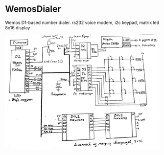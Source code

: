# WemosDialer
Wemos D1-based number dialer. rs232 voice modem, i2c keypad, matrix led 8x16 display

![Schematics](https://github.com/mishanja88/WemosDialer/raw/master/schematics.gif)
